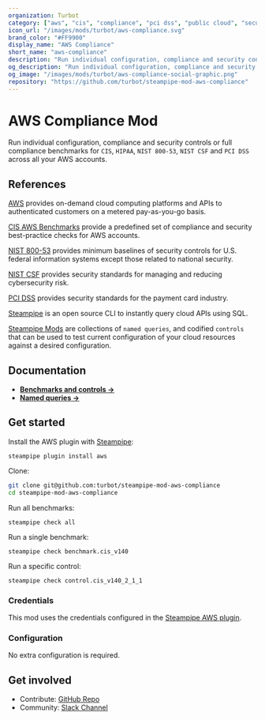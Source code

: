 ```yaml
---
organization: Turbot
category: ["aws", "cis", "compliance", "pci dss", "public cloud", "security"]
icon_url: "/images/mods/turbot/aws-compliance.svg"
brand_color: "#FF9900"
display_name: "AWS Compliance"
short_name: "aws-compliance"
description: "Run individual configuration, compliance and security controls or full compliance benchmarks for CIS and PCI across all your AWS accounts using Steampipe."
og_description: "Run individual configuration, compliance and security controls or full compliance benchmarks for CIS and PCI across all your AWS accounts using Steampipe." 
og_image: "/images/mods/turbot/aws-compliance-social-graphic.png"
repository: "https://github.com/turbot/steampipe-mod-aws-compliance"
---
```


# AWS Compliance Mod

Run individual configuration, compliance and security controls or full compliance benchmarks for `CIS`, `HIPAA`, `NIST 800-53`, `NIST CSF` and `PCI DSS` across all your AWS accounts.

## References

[AWS](https://aws.amazon.com/) provides on-demand cloud computing platforms and APIs to authenticated customers on a metered pay-as-you-go basis.

[CIS AWS Benchmarks](https://www.cisecurity.org/benchmark/amazon_web_services/) provide a predefined set of compliance and security best-practice checks for AWS accounts.

[NIST 800-53](https://csrc.nist.gov/publications/detail/sp/800-53/rev-4/final) provides minimum baselines of security controls for U.S. federal information systems except those related to national security.

[NIST CSF](https://www.nist.gov/cyberframework) provides security standards for managing and reducing cybersecurity risk.

[PCI DSS](https://www.pcisecuritystandards.org) provides security standards for the payment card industry.

[Steampipe](https://steampipe.io) is an open source CLI to instantly query cloud APIs using SQL.

[Steampipe Mods](https://steampipe.io/docs/reference/mod-resources#mod) are collections of `named queries`, and codified `controls` that can be used to test current configuration of your cloud resources against a desired configuration.

## Documentation

- **[Benchmarks and controls →](https://hub.steampipe.io/mods/turbot/aws_compliance/controls)**
- **[Named queries →](https://hub.steampipe.io/mods/turbot/aws_compliance/queries)**

## Get started

Install the AWS plugin with [Steampipe](https://steampipe.io):
```shell
steampipe plugin install aws
```

Clone:
```sh
git clone git@github.com:turbot/steampipe-mod-aws-compliance
cd steampipe-mod-aws-compliance
```

Run all benchmarks:
```shell
steampipe check all
```

Run a single benchmark:
```shell
steampipe check benchmark.cis_v140
```

Run a specific control:
```shell
steampipe check control.cis_v140_2_1_1
```

### Credentials

This mod uses the credentials configured in the [Steampipe AWS plugin](https://hub.steampipe.io/plugins/turbot/aws).

### Configuration

No extra configuration is required.

## Get involved

* Contribute: [GitHub Repo](https://github.com/turbot/steampipe-mod-aws-compliance)
* Community: [Slack Channel](https://join.slack.com/t/steampipe/shared_invite/zt-oij778tv-lYyRTWOTMQYBVAbtPSWs3g)
